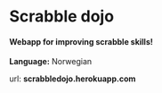 # Scrabble dojo #

#### Webapp for improving scrabble skills! ####

**Language:** Norwegian

url: **scrabbledojo.herokuapp.com**